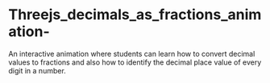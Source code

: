 # Threejs_decimals_as_fractions_animation-
An interactive animation where students can learn how to convert decimal values to fractions and also how to identify the decimal place value of every digit in a  number.
